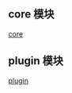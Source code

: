 ## core 模块

[core](/module/core/intro.md ':include')

## plugin 模块

[plugin](/module/plugin/intro.md ':include')


